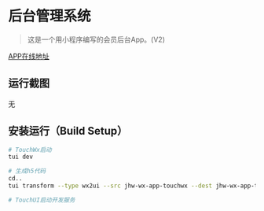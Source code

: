 # 后台管理系统

> 这是一个用小程序编写的会员后台App。(V2)

[APP在线地址](http://app.jihui88.com)


## 运行截图
无

## 安装运行（Build Setup）

``` bash
# TouchWx启动
tui dev

# 生成h5代码
cd..
tui transform --type wx2ui --src jhw-wx-app-touchwx --dest jhw-wx-app-touchui

# TouchUI启动开发服务

```

